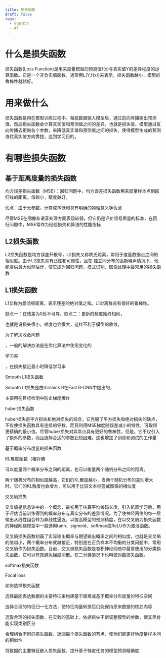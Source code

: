 ```yaml
---
title: 损失函数
draft: false
tags:
  - 机器学习
  - AI
---
```

# 什么是损失函数

损失函数(Loss Function)是用来度量模型的预测值f(x)与真实值Y的差异程度的运算函数。它是一个非负实值函数，通常用L(Y,f(x))来表示，损失函数越小，模型的鲁棒性就越好。

# 用来做什么

损失函数是用在模型训练过程中，每批数据输入模型后，通过前向传播输出预测值，然后损失函数会计算真实值和预测值之间的差异，也就是损失值，模型通过反向传播去更新各个参数，来降低真实值和预测值之间的损失，使得模型生成的预测值往真实值方向靠拢，达到学习目的。

# 有哪些损失函数

## 基于距离度量的损失函数

均方误差损失函数（MSE）：回归问题中，均方误差损失函数用来度量样本点到回归线的距离。值越小，精度越好。

优点：由于无参数，计算成本低和具有明确的物理意义等优点

尽管MSE在图像和语音处理方面表现较弱，但它仍是评价信号质量的标准，在回归问题中，MSE常作为经验损失和算法的性能指标

## L2损失函数

L2损失函数是均方误差开根号，L2损失又称欧氏距离，常用于度量数据点之间的相似度。由于L2损失具有凸性和可微性，且在 独立同分布的高斯噪声情况下，他能提供最大似然估计，使它成为回归问题、模式识别、图像处理中最常用的损失函数

## L1损失函数

L1又称为曼哈顿距离，表示残差的绝对值之和。L1对离群点有很好的鲁棒性。

缺点一：在残差为0处不可导，缺点二：更新的梯度始终相同，

也就是说损失很小，梯度也会很大，这样不利于模型的收敛，

为了解决收敛问题

，一般的解决办法是在优化算法中使用变化的

学习率

，在损失接近最小时降低学习率

Smooth L1损失函数

Smooth L1损失是由Girshick R在Fast R-CNN中提出的，

主要用在目标检测中防止梯度爆炸

huber损失函数

huber损失是平方损失和绝对损失的综合，它克服了平方损失和绝对损失的缺点，不仅使损失函数具有连续的导数，而且利用MSE梯度随误差减小的特性，可取得更精确的最小值。尽管huber损失对异常点具有更好的鲁棒性，但是，它不仅引入了额外的参数，而且选择合适的参数比较困难，这也增加了训练和调试的工作量

基于概率分布度量的损失函数

KL散度函数（相对熵

可以度量两个概率分布之间的距离，也可以衡量两个随机分布之间的距离。

两个随机分布的相似度越高，它们的KL散度越小，当两个随机分布的差别增大时，它们的KL散度也会增大，可以用于比较文本标签或图像的相似度

交叉熵损失

交叉熵是信息论中的一个概念，最初用于估算平均编码长度，引入机器学习后，用于评估当前训练得到的概率分布与真实分布的差异情况。为了使神经网络的每一层输出从线性组合转为非线性逼近，以提高模型的预测精度，在以交叉熵为损失函数的神经网络模型中一般选用tanh、sigmoid、softmax或ReLU作为激活函数。

交叉熵损失函数刻画了实际输出概率与期望输出概率之间的相似度，也就是交叉熵的值越小，两个概率分布就越接近，特别是在正负样本不均衡的分类问题中，常用交叉熵作为损失函数。目前，交叉熵损失函数是卷积神经网络中最常使用的分类损失函数，它可以有效避免梯度消散。在二分类情况下也叫做对数损失函数。

softmax损失函数

Focal loss

如何选择损失函数

选择最能表达数据的主要特征来构建基于距离或基于概率分布度量的特征空间

选择合理的特征归一化方法，使特征向量转换后仍能保持原来数据的核芯内容

选取合理的损失函数，在实验的基础上，依据损失不断调整模型的参数，使其尽肯能实现类别区分

合理组合不同的损失函数，返回每个损失函数的有点，使他们能更好地度量样本间的相似性

将数据的主要特征嵌入损失函数，提升基于特定任务的模型预测精确度

